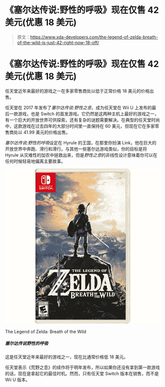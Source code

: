 # 《塞尔达传说:野性的呼吸》现在仅售 42 美元(优惠 18 美元)

> 原文：<https://www.xda-developers.com/the-legend-of-zelda-breath-of-the-wild-is-just-42-right-now-18-off/>

# 《塞尔达传说:野性的呼吸》现在仅售 42 美元(优惠 18 美元)

任天堂近年来最好的游戏之一在多家零售商处以低于正常价格 18 美元的价格出售。

任天堂在 2017 年发布了*塞尔达传说:野性之息*，成为任天堂在 Wii U 上发布的最后一款游戏，也是 Switch 的首发游戏。它仍然是这两种主机上最好的游戏之一，有一个巨大的开放世界可供探索，还有复杂的谜题需要解决。在典型的任天堂时尚中，这款游戏在过去四年的大部分时间里一直保持在 60 美元，但现在它在多家零售商处以 41.99 美元的价格出售。

*塞尔达传说:野性的呼吸*设定在 Hyrule 的王国，在那里你扮演 Link，他在巨大的开放世界中奔跑、滑行和滑行。与其他一些塞尔达游戏类似，你的目标是将 Hyrule 从灾难性的加农中拯救出来，但是*野性之息*的非线性设计意味着你可以在任何时候轻易地偏离主要故事。

 <picture>![This is one of Nintendo's best games in recent history, and now it's $18 below the usual price.](img/fc1813ba639dcf0c168415ebe4732170.png)</picture> 

The Legend of Zelda: Breath of the Wild

##### 塞尔达传说野性的呼吸

这是任天堂近年来最好的游戏之一，现在比通常价格低 18 美元。

任天堂表示《荒野之息》的续作将于明年发布，所以如果你还没有拿到第一款游戏的话，现在是拿起它的最佳时机。然而，只有任天堂 Switch 版本在销售，而不是 Wii U 版本。